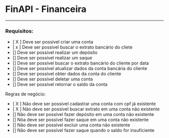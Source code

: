 # FinAPI - Financeira

---

### Requisitos:

- [ X ] Deve ser possível criar uma conta
- [ x ] Deve ser possível buscar o extrato bancário do cliete
- [] Deve ser possível realizar um depósito
- [] Deve ser possível realizar um saque
- [] Deve ser possível buscar o extrato bancário do cliente por data
- [] Deve ser possível atualizar dados da conta bancária do cliente
- [] Deve ser possível obter dados da conta do cliente
- [] Deve ser possível deletar uma conta
- [] Deve ser possível retornar o saldo da conta

Regras de negócio:

- [ X ] Não deve ser possível cadastrar uma conta com cpf já existente
- [ X ] Não deve ser possível buscar extrato em uma conta não existente
- [] Não deve ser possível fazer depósito em uma conta não existente
- [] Nõa deve ser possível fazer saque em uma conta não existente
- [] Não deve ser possível excluir uma conta não existente
- [] Não deve ser possível fazer saque quando o saldo for insuficiente
